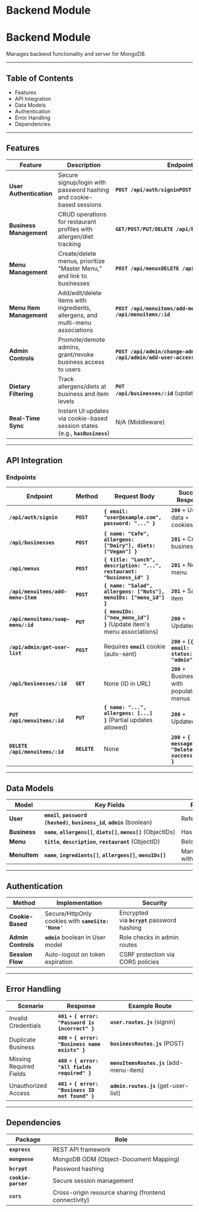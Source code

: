 # Backend Module

# **Backend Module**

Manages backend functionality and server for MongoDB.

---

## **Table of Contents**

- Features
- API Integration
- Data Models
- Authentication
- Error Handling
- Dependencies

---

## **Features**

| **Feature** | **Description** | **Endpoint** | **Schema/Model** | **Key Methods** |
| --- | --- | --- | --- | --- |
| **User Authentication** | Secure signup/login with password hashing and cookie-based sessions | **`POST /api/auth/signinPOST /api/auth/signup`** | **`User.js`** | **`comparePassword()`**, **`pre('save')`** (hooking) |
| **Business Management** | CRUD operations for restaurant profiles with allergen/diet tracking | **`GET/POST/PUT/DELETE /api/businesses`** | **`Business.js`** | **`populate('menus')`** (for nested data) |
| **Menu Management** | Create/delete menus, prioritize "Master Menu," and link to businesses | **`POST /api/menusDELETE /api/menus/:id`** | **`Menu.js`** | **`sort()`** (Master Menu prioritization) |
| **Menu Item Management** | Add/edit/delete items with ingredients, allergens, and multi-menu associations | **`POST /api/menuitems/add-menu-itemPUT /api/menuitems/:id`** | **`MenuItem.js`** | **`find({ menuIDs })`** (filtering by menu) |
| **Admin Controls** | Promote/demote admins, grant/revoke business access to users | **`POST /api/admin/change-admin-statusPOST /api/admin/add-user-access`** | **`User.js`** | Aggregation pipelines (e.g., **`$match`**, **`$project`**) |
| **Dietary Filtering** | Track allergens/diets at business and item levels | **`PUT /api/businesses/:id`** (update **`allergens`**/**`diets`**) | **`Business.jsMenuItem.js`** | Array operations (e.g., **`$push`**, **`$pull`**) |
| **Real-Time Sync** | Instant UI updates via cookie-based session states (e.g., **`hasBusiness`**) | N/A (Middleware) | **`cookies.js`** | **`setCookies()`**, **`updateCookie()`** |

---

## **API Integration**

### **Endpoints**

| **Endpoint** | **Method** | **Request Body** | **Success Response** | **Error Cases** |
| --- | --- | --- | --- | --- |
| **`/api/auth/signin`** | **`POST`** | **`{ email: "user@example.com", password: "..." }`** | **`200`** + User data + cookies set | **`401`** (Invalid email/password), **`400`** (Missing fields) |
| **`/api/businesses`** | **`POST`** | **`{ name: "Cafe", allergens: ["Dairy"], diets: ["Vegan"] }`** | **`201`** + Created business | **`400`** (Duplicate name), **`500`** (DB error) |
| **`/api/menus`** | **`POST`** | **`{ title: "Lunch", description: "...", restaurant: "business_id" }`** | **`201`** + New menu | **`404`** (Business not found), **`400`** (Validation) |
| **`/api/menuitems/add-menu-item`** | **`POST`** | **`{ name: "Salad", allergens: ["Nuts"], menuIDs: ["menu_id"] }`** | **`201`** + Saved item | **`400`** (Empty fields), **`500`** (Save failed) |
| **`/api/menuitems/swap-menu/:id`** | **`PUT`** | **`{ menuIDs: ["new_menu_id"] }`** (Update item's menu associations) | **`200`** + Updated item | **`404`** (Item not found), **`400`** (Invalid ID) |
| **`/api/admin/get-user-list`** | **`POST`** | Requires **`email`** cookie (auto-sent) | **`200`** + **`[{ email: "...", status: "admin" }]`** | **`401`** (No business ID), **`404`** (No users) |
| **`/api/businesses/:id`** | **`GET`** | None (ID in URL) | **`200`** + Business data with populated menus | **`404`** (Business not found) |
| **`PUT /api/menuitems/:id`** | **`PUT`** | **`{ name: "...", allergens: [...] }`** (Partial updates allowed) | **`200`** + Updated item | **`404`** (Item not found), **`400`** (Invalid data) |
| **`DELETE /api/menuitems/:id`** | **`DELETE`** | None | **`200`** + **`{ message: "Deleted successfully" }`** | **`404`** (Item not found) |

---

## **Data Models**

| **Model** | **Key Fields** | **Relationships** |
| --- | --- | --- |
| **User** | **`email`**, **`password (hashed)`**, **`business_id`**, **`admin`** (boolean) | References **`Business`** |
| **Business** | **`name`**, **`allergens[]`**, **`diets[]`**, **`menus[]`** (ObjectIDs) | Has many **`Menu`** |
| **Menu** | **`title`**, **`description`**, **`restaurant`** (ObjectID) | Belongs to **`Business`** |
| **MenuItem** | **`name`**, **`ingredients[]`**, **`allergens[]`**, **`menuIDs[]`** | Many-to-many with **`Menu`** |

---

## **Authentication**

| **Method** | **Implementation** | **Security** |
| --- | --- | --- |
| **Cookie-Based** | Secure/HttpOnly cookies with **`sameSite: 'None'`** | Encrypted via **`bcrypt`** password hashing |
| **Admin Controls** | **`admin`** boolean in User model | Role checks in admin routes |
| **Session Flow** | Auto-logout on token expiration | CSRF protection via CORS policies |

---

## **Error Handling**

| **Scenario** | **Response** | **Example Route** |
| --- | --- | --- |
| Invalid Credentials | **`401`** + **`{ error: "Password is incorrect" }`** | **`user.routes.js`** (signin) |
| Duplicate Business | **`400`** + **`{ error: "Business name exists" }`** | **`businessRoutes.js`** (POST) |
| Missing Required Fields | **`400`** + **`{ error: "All fields required" }`** | **`menuItemsRoutes.js`** (add-menu-item) |
| Unauthorized Access | **`401`** + **`{ error: "Business ID not found" }`** | **`admin.routes.js`** (get-user-list) |

---

## **Dependencies**

| **Package** | **Role** |
| --- | --- |
| **`express`** | REST API framework |
| **`mongoose`** | MongoDB ODM (Object-Document Mapping) |
| **`bcrypt`** | Password hashing |
| **`cookie-parser`** | Secure session management |
| **`cors`** | Cross-origin resource sharing (frontend connectivity) |